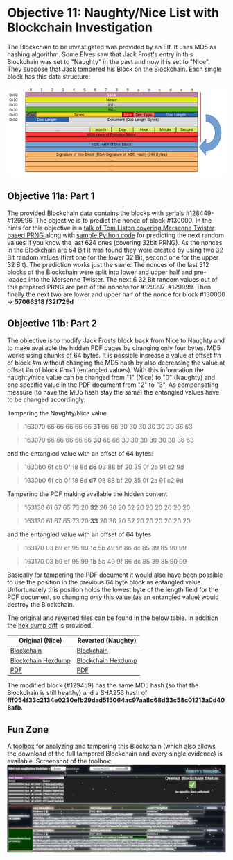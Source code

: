 # Objective 11: Naughty/Nice List with Blockchain Investigation

The Blockchain to be investigated was provided by an Elf.
It uses MD5 as hashing algorithm. Some Elves saw that Jack Frost's entry in this Blockchain was set to "Naughty" in the past and now it is set to "Nice". They suppose that Jack tampered his Block on the Blockchain.
Each single block has this data structure:

![data structure ](https://github.com/joergschwarzwaelder/hhc2020/blob/master/Objective-11/Blockchain%20Definition.png)


## Objective 11a: Part 1

The provided Blockchain data contains the blocks with serials #128449-#129996. The objective is to predict the nonce of block #130000.
In the hints for this objective is a [talk of Tom Liston covering Mersenne Twister based PRNG ](https://www.youtube.com/watch?v=Jo5Nlbqd-Vg) along with [sample Python code](https://github.com/tliston/mt19937) for predicting the next random values if you know the last 624 ones (covering 32bit PRNG).
As the nonces in the Blockchain are 64 Bit it was found they were created by using two 32 Bit random values (first one for the lower 32 Bit, second one for the upper 32 Bit).
The prediction works just the same: The nonces of the last 312 blocks of the Blockchain were split into lower and upper half and pre-loaded into the Mersenne Twister.
The next 6 32 Bit random values out of this prepared PRNG are part of the nonces for #129997-#129999.
Then finally the next two are lower and upper half of the nonce for block #130000 -> **57066318 f32f729d**


## Objective 11b: Part 2

The objective is to modify Jack Frosts block back from Nice to Naughty and to make available the hidden PDF pages by changing only four bytes.
MD5 works using chunks of 64 bytes. It is possible increase a value at offset #n of block #m without changing the MD5 hash by also decreasing the value at offset #n of block #m+1 (entangled values).
With this information the naughty/nice value can be changed from "1" (Nice) to "0" (Naughty) and one specific value in the PDF document from "2" to "3".
As compensating measure (to have the MD5 hash stay the same) the entangled values have to be changed accordingly.

Tampering the Naughty/Nice value
> 163070 66 66 66 66 66 **31** 66 66 30 30 30 30 30 30 36 63

> 163070 66 66 66 66 66 **30** 66 66 30 30 30 30 30 30 36 63

and the entangled value with an offset of 64 bytes:
> 1630b0 6f cb 0f 18 8d **d6** 03 88 bf 20 35 0f 2a 91 c2 9d

> 1630b0 6f cb 0f 18 8d **d7** 03 88 bf 20 35 0f 2a 91 c2 9d

Tampering the PDF making available the hidden content
> 163130 61 67 65 73 20 **32** 20 30 20 52 20 20 20 20 20 20

> 163130 61 67 65 73 20 **33** 20 30 20 52 20 20 20 20 20 20

and the entangled value with an offset of 64 bytes
> 163170 03 b9 ef 95 99 **1c** 5b 49 9f 86 dc 85 39 85 90 99

> 163170 03 b9 ef 95 99 **1b** 5b 49 9f 86 dc 85 39 85 90 99

Basically for tampering the PDF document it would also have been possible to use the position in the previous 64 byte block as entangled value. Unfortunately this position holds the lowest byte of the length field for the PDF document, so changing *only* this value (as an entangled value) would destroy the Blockchain.

The original and reverted files can be found in the below table.
In addition the [hex dump diff](https://github.com/joergschwarzwaelder/hhc2020/blob/master/Objective-11/blockchain-naughty-nice-diff.dump) is provided.

|Original (Nice)|Reverted (Naughty)  |
|--|--|
|[Blockchain](https://github.com/joergschwarzwaelder/hhc2020/blob/master/Objective-11/blockchain.dat)  |[Blockchain](https://github.com/joergschwarzwaelder/hhc2020/blob/master/Objective-11/blockchain-back-to-original.dat)  |
|[Blockchain Hexdump](https://github.com/joergschwarzwaelder/hhc2020/blob/master/Objective-11/blockchain.dump) |[Blockchain Hexdump](https://github.com/joergschwarzwaelder/hhc2020/blob/master/Objective-11/blockchain-back-to-original.dump) |
|[PDF](https://github.com/joergschwarzwaelder/hhc2020/blob/master/Objective-11/000000000001f9b3-1-nice.pdf) |[PDF](https://github.com/joergschwarzwaelder/hhc2020/blob/master/Objective-11/000000000001f9b3-1-naughty.pdf) |

The modified block (#129459) has the same MD5 hash (so that the Blockchain is still healthy) and a SHA256 hash of **fff054f33c2134e0230efb29dad515064ac97aa8c68d33c58c01213a0d408afb**.

## Fun Zone

A [toolbox](https://github.com/joergschwarzwaelder/hhc2020/blob/master/Objective-11/Frostys-Toolbox.html) for analyzing and tampering this Blockchain (which also allows the download of the full tampered Blockchain and every single evidence) is available.
Screenshot of the toolbox:
![toolbox](https://github.com/joergschwarzwaelder/hhc2020/blob/master/Objective-11/Frostys-Toolbox.png)
<!--stackedit_data:
eyJoaXN0b3J5IjpbNDczMjkwNTYwLDE0Njg5NDcxODMsLTk5OT
c2NDUwNywxODA5NzgzNjYsMTEyNzcyMjQ3NiwxNzU1ODg4NTcx
XX0=
-->